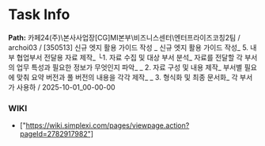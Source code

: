 # Task Info

**Path:** 카페24(주)\본사사업장\[CG]MI본부\비즈니스센터\엔터프라이즈코칭2팀 / archoi03 / [350513] 신규 엣지 활용 가이드 작성 _ 신규 엣지 활용 가이드 작성_ 5. 내부 협업부서 전달용 자료 제작_ └1. 자료 수집 및 대상 부서 분석_ 자료를 전달할 각 부서의 업무 특성과 필요한 정보가 무엇인지 파악_ _ 2. 자료 구성 및 내용 제작_ 부서별 필요에 맞춰 요약 버전과 풀 버전의 내용을 각각 제작_ _ 3. 형식화 및 최종 문서화_ 각 부서가 사용하 / 2025-10-01_00-00-00

### WIKI
- ["https://wiki.simplexi.com/pages/viewpage.action?pageId=2782917982"]

